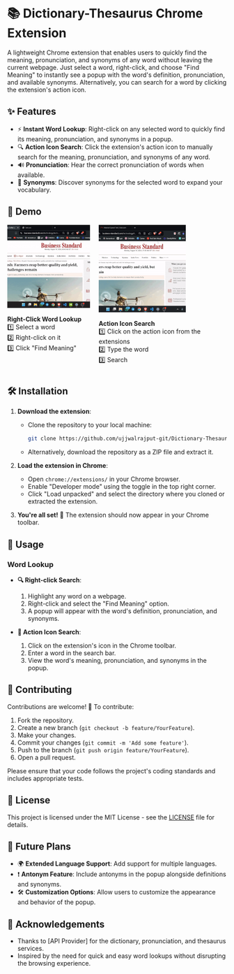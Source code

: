 # 📚 Dictionary-Thesaurus Chrome Extension

A lightweight Chrome extension that enables users to quickly find the meaning, pronunciation, and synonyms of any word without leaving the current webpage. Just select a word, right-click, and choose "Find Meaning" to instantly see a popup with the word's definition, pronunciation, and available synonyms. Alternatively, you can search for a word by clicking the extension's action icon.

## ✨ Features

- ⚡ **Instant Word Lookup**: Right-click on any selected word to quickly find its meaning, pronunciation, and synonyms in a popup.
- 🔍 **Action Icon Search**: Click the extension's action icon to manually search for the meaning, pronunciation, and synonyms of any word.
- 🔊 **Pronunciation**: Hear the correct pronunciation of words when available.
- 📝 **Synonyms**: Discover synonyms for the selected word to expand your vocabulary.

## 🎥 Demo

<div style="display: flex; gap: 20px;">

<div>
<img src="icons/demo-context-menu.gif" alt="Demo GIF - context menu" style="width:200px;">

**Right-Click Word Lookup**  
1️⃣ Select a word  
2️⃣ Right-click on it  
3️⃣ Click "Find Meaning"
</div>

<div>
<img src="icons/demo-search.gif" alt="Demo GIF - action icon" style="width:200px;">

**Action Icon Search**  
1️⃣ Click on the action icon from the extensions  
2️⃣ Type the word  
3️⃣ Search  
</div>

</div>

## 🛠 Installation

1. **Download the extension**:
    - Clone the repository to your local machine:
        ```bash
        git clone https://github.com/ujjwalrajput-git/Dictionary-Thesaurus.git
        ```
    - Alternatively, download the repository as a ZIP file and extract it.

2. **Load the extension in Chrome**:
    - Open `chrome://extensions/` in your Chrome browser.
    - Enable "Developer mode" using the toggle in the top right corner.
    - Click "Load unpacked" and select the directory where you cloned or extracted the extension.

3. **You're all set!** 🎉 The extension should now appear in your Chrome toolbar.

## 🚀 Usage

### Word Lookup

- **🔍 Right-click Search**:
    1. Highlight any word on a webpage.
    2. Right-click and select the "Find Meaning" option.
    3. A popup will appear with the word's definition, pronunciation, and synonyms.

- **🔎 Action Icon Search**:
    1. Click on the extension's icon in the Chrome toolbar.
    2. Enter a word in the search bar.
    3. View the word's meaning, pronunciation, and synonyms in the popup.

## 🤝 Contributing

Contributions are welcome! 🎉 To contribute:

1. Fork the repository.
2. Create a new branch (`git checkout -b feature/YourFeature`).
3. Make your changes.
4. Commit your changes (`git commit -m 'Add some feature'`).
5. Push to the branch (`git push origin feature/YourFeature`).
6. Open a pull request.

Please ensure that your code follows the project's coding standards and includes appropriate tests.

## 📄 License

This project is licensed under the MIT License - see the [LICENSE](LICENSE) file for details.

## 🔮 Future Plans

- 🌍 **Extended Language Support**: Add support for multiple languages.
- ❗ **Antonym Feature**: Include antonyms in the popup alongside definitions and synonyms.
- 🛠 **Customization Options**: Allow users to customize the appearance and behavior of the popup.

## 💬 Acknowledgements

- Thanks to [API Provider] for the dictionary, pronunciation, and thesaurus services.
- Inspired by the need for quick and easy word lookups without disrupting the browsing experience.
